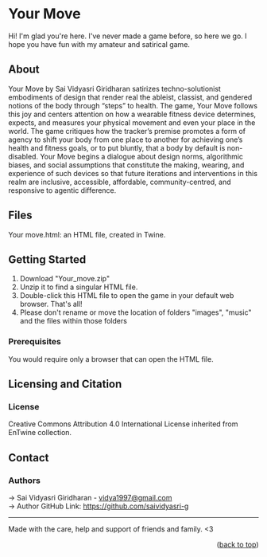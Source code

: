 <a id="readme-top"></a>

# Your Move

Hi! I'm glad you're here. I've never made a game before, so here we go. I hope you have fun with my amateur and satirical game.

## About

Your Move by Sai Vidyasri Giridharan satirizes techno-solutionist embodiments of design that render real the ableist, classist, and gendered notions of the body through “steps” to health.
The game, Your Move follows this joy and centers attention on how a wearable fitness device determines, expects, and measures your physical movement and even your place in the world. The game critiques how the tracker’s premise promotes a form of agency to shift your body from one place to another for achieving one’s health and fitness goals, or to put bluntly, that a body by default is non-disabled. Your Move begins a dialogue about design norms, algorithmic biases, and social assumptions that constitute the making, wearing, and experience of such devices so that future iterations and interventions in this realm are inclusive, accessible, affordable, community-centred, and responsive to agentic difference.
 
## Files
Your move.html: an HTML file, created in Twine.
 
## Getting Started
1. Download "Your_move.zip"
2. Unzip it to find a singular HTML file.
3. Double-click this HTML file to open the game in your default web browser. That's all!
4. Please don't rename or move the location of folders "images", "music" and the files within those folders

### Prerequisites
You would require only a browser that can open the HTML file.

## Licensing and Citation

### License
Creative Commons Attribution 4.0 International License inherited from EnTwine collection.


## Contact

### Authors
-> Sai Vidyasri Giridharan - vidya1997@gmail.com   
-> Author GitHub Link: https://github.com/saividyasri-g

----
Made with the care, help and support of friends and family.  <3

<p align="right">(<a href="#readme-top">back to top</a>)</p>
